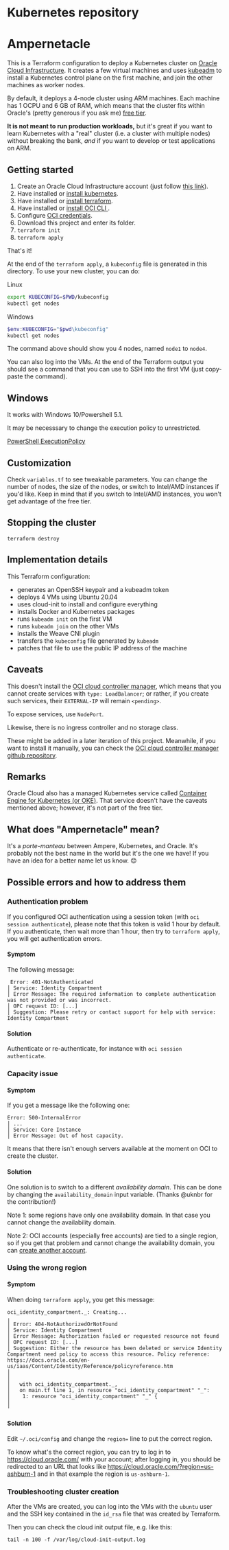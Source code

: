# Kubernetes repository


# Ampernetacle

This is a Terraform configuration to deploy a Kubernetes cluster on
[Oracle Cloud Infrastructure][oci]. It creates a few virtual machines
and uses [kubeadm] to install a Kubernetes control plane on the first
machine, and join the other machines as worker nodes.

By default, it deploys a 4-node cluster using ARM machines. Each machine
has 1 OCPU and 6 GB of RAM, which means that the cluster fits within
Oracle's (pretty generous if you ask me) [free tier][freetier].

**It is not meant to run production workloads,**
but it's great if you want to learn Kubernetes with a "real" cluster
(i.e. a cluster with multiple nodes) without breaking the bank, *and*
if you want to develop or test applications on ARM.

## Getting started

1. Create an Oracle Cloud Infrastructure account (just follow [this link][createaccount]).
2. Have installed or [install kubernetes](https://kubernetes.io/docs/setup/production-environment/tools/kubeadm/install-kubeadm/#installing-kubeadm-kubelet-and-kubectl).
3. Have installed or [install terraform](https://learn.hashicorp.com/tutorials/terraform/install-cli?in=terraform/oci-get-started).
4. Have installed or [install OCI CLI ](https://docs.oracle.com/en-us/iaas/Content/API/SDKDocs/cliinstall.htm).
5. Configure [OCI credentials](https://learn.hashicorp.com/tutorials/terraform/oci-build?in=terraform/oci-get-started).
6. Download this project and enter its folder.
7. `terraform init`
8. `terraform apply`

That's it!

At the end of the `terraform apply`, a `kubeconfig` file is generated
in this directory. To use your new cluster, you can do:

Linux
```bash
export KUBECONFIG=$PWD/kubeconfig
kubectl get nodes
```

Windows
```powershell
$env:KUBECONFIG="$pwd\kubeconfig"
kubectl get nodes
```

The command above should show you 4 nodes, named `node1` to `node4`.

You can also log into the VMs. At the end of the Terraform output
you should see a command that you can use to SSH into the first VM
(just copy-paste the command).

## Windows

It works with Windows 10/Powershell 5.1.

It may be necesssary to change the execution policy to unrestricted.

[PowerShell ExecutionPolicy](https://docs.microsoft.com/en-us/powershell/module/microsoft.powershell.security/set-executionpolicy?view=powershell-5.1)

## Customization

Check `variables.tf` to see tweakable parameters. You can change the number
of nodes, the size of the nodes, or switch to Intel/AMD instances if you'd
like. Keep in mind that if you switch to Intel/AMD instances, you won't get
advantage of the free tier.

## Stopping the cluster

`terraform destroy`

## Implementation details

This Terraform configuration:

- generates an OpenSSH keypair and a kubeadm token
- deploys 4 VMs using Ubuntu 20.04
- uses cloud-init to install and configure everything
- installs Docker and Kubernetes packages
- runs `kubeadm init` on the first VM
- runs `kubeadm join` on the other VMs
- installs the Weave CNI plugin
- transfers the `kubeconfig` file generated by `kubeadm`
- patches that file to use the public IP address of the machine

## Caveats

This doesn't install the [OCI cloud controller manager][ccm],
which means that you cannot
create services with `type: LoadBalancer`; or rather, if you create
such services, their `EXTERNAL-IP` will remain `<pending>`.

To expose services, use `NodePort`.

Likewise, there is no ingress controller and no storage class.

These might be added in a later iteration of this project.
Meanwhile, if you want to install it manually, you can check
the [OCI cloud controller manager github repository][ccm].

## Remarks

Oracle Cloud also has a managed Kubernetes service called
[Container Engine for Kubernetes (or OKE)][oke]. That service
doesn't have the caveats mentioned above; however, it's not part
of the free tier.

## What does "Ampernetacle" mean?

It's a *porte-manteau* between Ampere, Kubernetes, and Oracle.
It's probably not the best name in the world but it's the one
we have! If you have an idea for a better name let us know. 😊

## Possible errors and how to address them

### Authentication problem

If you configured OCI authentication using a session token
(with `oci session authenticate`), please note that this token
is valid 1 hour by default. If you authenticate, then wait more
than 1 hour, then try to `terraform apply`, you will get
authentication errors.

#### Symptom

The following message:

```
 Error: 401-NotAuthenticated
│ Service: Identity Compartment
│ Error Message: The required information to complete authentication was not provided or was incorrect.
│ OPC request ID: [...]
│ Suggestion: Please retry or contact support for help with service: Identity Compartment
```

#### Solution

Authenticate or re-authenticate, for instance with
`oci session authenticate`.

### Capacity issue

#### Symptom

If you get a message like the following one:
```
Error: 500-InternalError
│ ...
│ Service: Core Instance
│ Error Message: Out of host capacity.
```

It means that there isn't enough servers available at the moment
on OCI to create the cluster.

#### Solution

One solution is to switch to a different *availability domain*.
This can be done by changing the `availability_domain` input variable. (Thanks @uknbr for the contribution!)

Note 1: some regions have only one availability domain. In that
case you cannot change the availability domain.

Note 2: OCI accounts (especially free accounts) are tied to a
single region, so if you get that problem and cannot change the
availability domain, you can [create another account][createaccount].

### Using the wrong region

#### Symptom

When doing `terraform apply`, you get this message:

```
oci_identity_compartment._: Creating...
╷
│ Error: 404-NotAuthorizedOrNotFound
│ Service: Identity Compartment
│ Error Message: Authorization failed or requested resource not found
│ OPC request ID: [...]
│ Suggestion: Either the resource has been deleted or service Identity Compartment need policy to access this resource. Policy reference: https://docs.oracle.com/en-us/iaas/Content/Identity/Reference/policyreference.htm
│
│
│   with oci_identity_compartment._,
│   on main.tf line 1, in resource "oci_identity_compartment" "_":
│    1: resource "oci_identity_compartment" "_" {
│
╵
```

#### Solution

Edit `~/.oci/config` and change the `region=` line to put the correct region.

To know what's the correct region, you can try to log in to
https://cloud.oracle.com/ with your account; after logging in,
you should be redirected to an URL that looks like
https://cloud.oracle.com/?region=us-ashburn-1 and in that
example the region is `us-ashburn-1`.

### Troubleshooting cluster creation

After the VMs are created, you can log into the VMs with the
`ubuntu` user and the SSH key contained in the `id_rsa` file
that was created by Terraform.

Then you can check the cloud init output file, e.g. like this:
```
tail -n 100 -f /var/log/cloud-init-output.log
```


[ccm]: https://github.com/oracle/oci-cloud-controller-manager
[createaccount]: https://bit.ly/free-oci-dat-k8s-on-arm
[freetier]: https://www.oracle.com/cloud/free/
[kubeadm]: https://kubernetes.io/docs/reference/setup-tools/kubeadm/
[oci]: https://www.oracle.com/cloud/compute/
[oke]: https://www.oracle.com/cloud-native/container-engine-kubernetes/
